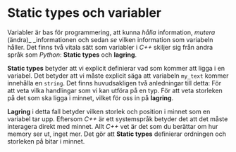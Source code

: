 # Static types och variabler

Variabler är bas för programmering, att kunna _hålla_ information, _mutera_ (ändra)_ _informationen och sedan _se_ vilken information som variabeln håller. Det finns två vitala sätt som variabler i _C++_ skiljer sig från andra språk som _Python_: __Static types__ och __lagring__.

__Static types__ betyder att vi explicit definierar vad som kommer att ligga i en variabel. Det betyder att vi måste explicit säga att variabeln `my_text` kommer innehålla en `string`. Det finns huvudsakligen två anledningar till detta: För att veta vilka handlingar som vi kan utföra på en typ. För att veta storleken på det som ska ligga i minnet, vilket för oss in på __lagring__.

__Lagring__ i detta fall betyder vilken storlek och position i minnet som en variabel tar upp. Eftersom _C++_ är ett systemspråk betyder det att det måste interagera direkt med minnet. Allt _C++_ vet är det som du berättar om hur memory ser ut, inget mer. Det gör att __Static types__ definierar ordningen och storleken på bitar i minnet.
